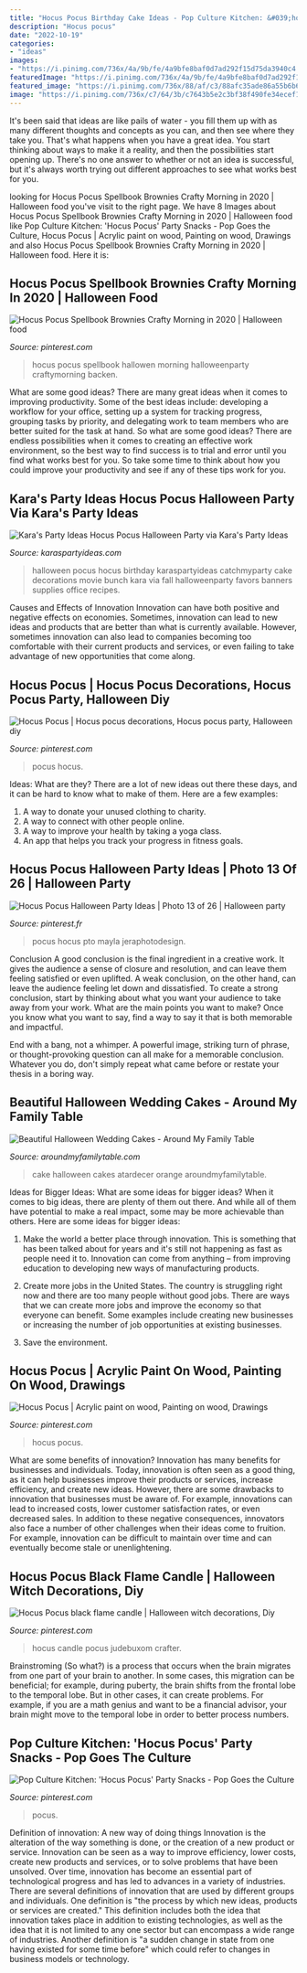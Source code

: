 ```yaml
---
title: "Hocus Pocus Birthday Cake Ideas - Pop Culture Kitchen: &#039;hocus Pocus&#039; Party Snacks"
description: "Hocus pocus"
date: "2022-10-19"
categories:
- "ideas"
images:
- "https://i.pinimg.com/736x/4a/9b/fe/4a9bfe8baf0d7ad292f15d75da3940c4.jpg"
featuredImage: "https://i.pinimg.com/736x/4a/9b/fe/4a9bfe8baf0d7ad292f15d75da3940c4.jpg"
featured_image: "https://i.pinimg.com/736x/88/af/c3/88afc35ade86a55b6b674f7910ec9dd6.jpg"
image: "https://i.pinimg.com/736x/c7/64/3b/c7643b5e2c3bf38f490fe34ecef19a7f.jpg"
---
```



It's been said that ideas are like pails of water - you fill them up with as many different thoughts and concepts as you can, and then see where they take you. That's what happens when you have a great idea. You start thinking about ways to make it a reality, and then the possibilities start opening up. There's no one answer to whether or not an idea is successful, but it's always worth trying out different approaches to see what works best for you.

	

		
looking for Hocus Pocus Spellbook Brownies Crafty Morning in 2020 | Halloween food you've visit to the right page. We have 8 Images about Hocus Pocus Spellbook Brownies Crafty Morning in 2020 | Halloween food like Pop Culture Kitchen: &#039;Hocus Pocus&#039; Party Snacks - Pop Goes the Culture, Hocus Pocus | Acrylic paint on wood, Painting on wood, Drawings and also Hocus Pocus Spellbook Brownies Crafty Morning in 2020 | Halloween food. Here it is:
		
    
## Hocus Pocus Spellbook Brownies Crafty Morning In 2020 | Halloween Food

<img loading=lazy src="https://i.pinimg.com/736x/4a/9b/fe/4a9bfe8baf0d7ad292f15d75da3940c4.jpg" onerror="this.onerror=null;this.src='https://tse3.mm.bing.net/th?id=OIP.CrmmkOJdtnGpFNhj9DxDAQHaO4&amp;pid=15.1';" alt="Hocus Pocus Spellbook Brownies Crafty Morning in 2020 | Halloween food">

_Source: pinterest.com_

>hocus pocus spellbook hallowen morning halloweenparty craftymorning backen. 

	

What are some good ideas?
There are many great ideas when it comes to improving productivity. Some of the best ideas include: developing a workflow for your office, setting up a system for tracking progress, grouping tasks by priority, and delegating work to team members who are better suited for the task at hand. So what are some good ideas? There are endless possibilities when it comes to creating an effective work environment, so the best way to find success is to trial and error until you find what works best for you. So take some time to think about how you could improve your productivity and see if any of these tips work for you.

    
## Kara&#039;s Party Ideas Hocus Pocus Halloween Party Via Kara&#039;s Party Ideas

<img loading=lazy src="http://karaspartyideas.com/wp-content/uploads/2014/10/hocus17.jpeg" onerror="this.onerror=null;this.src='https://tse4.mm.bing.net/th?id=OIP.k06gs0b_OtCHbvxtiptIIQHaLH&amp;pid=15.1';" alt="Kara&#039;s Party Ideas Hocus Pocus Halloween Party via Kara&#039;s Party Ideas">

_Source: karaspartyideas.com_

>halloween pocus hocus birthday karaspartyideas catchmyparty cake decorations movie bunch kara via fall halloweenparty favors banners supplies office recipes. 

	

Causes and Effects of Innovation
Innovation can have both positive and negative effects on economies. Sometimes, innovation can lead to new ideas and products that are better than what is currently available. However, sometimes innovation can also lead to companies becoming too comfortable with their current products and services, or even failing to take advantage of new opportunities that come along.

    
## Hocus Pocus | Hocus Pocus Decorations, Hocus Pocus Party, Halloween Diy

<img loading=lazy src="https://i.pinimg.com/736x/88/af/c3/88afc35ade86a55b6b674f7910ec9dd6.jpg" onerror="this.onerror=null;this.src='https://tse1.mm.bing.net/th?id=OIP.Mp_eoLSd3S8cbMeQKC_3KAHaJ3&amp;pid=15.1';" alt="Hocus Pocus | Hocus pocus decorations, Hocus pocus party, Halloween diy">

_Source: pinterest.com_

>pocus hocus. 

	

Ideas: What are they?
There are a lot of new ideas out there these days, and it can be hard to know what to make of them. Here are a few examples:
1. A way to donate your unused clothing to charity.
2. A way to connect with other people online.
3. A way to improve your health by taking a yoga class.
4. An app that helps you track your progress in fitness goals.

    
## Hocus Pocus Halloween Party Ideas | Photo 13 Of 26 | Halloween Party

<img loading=lazy src="https://i.pinimg.com/736x/c7/64/3b/c7643b5e2c3bf38f490fe34ecef19a7f.jpg" onerror="this.onerror=null;this.src='https://tse1.mm.bing.net/th?id=OIP.pLyjXDLkP-cxjqDZDlG0QwHaLJ&amp;pid=15.1';" alt="Hocus Pocus Halloween Party Ideas | Photo 13 of 26 | Halloween party">

_Source: pinterest.fr_

>pocus hocus pto mayla jeraphotodesign. 

	

Conclusion
A good conclusion is the final ingredient in a creative work. It gives the audience a sense of closure and resolution, and can leave them feeling satisfied or even uplifted. A weak conclusion, on the other hand, can leave the audience feeling let down and dissatisfied.
To create a strong conclusion, start by thinking about what you want your audience to take away from your work. What are the main points you want to make? Once you know what you want to say, find a way to say it that is both memorable and impactful.

End with a bang, not a whimper. A powerful image, striking turn of phrase, or thought-provoking question can all make for a memorable conclusion. Whatever you do, don't simply repeat what came before or restate your thesis in a boring way.

    
## Beautiful Halloween Wedding Cakes - Around My Family Table

<img loading=lazy src="https://www.aroundmyfamilytable.com/wp-content/uploads/2015/10/269633s5xj_atardecer-cake_900-768x1024.jpg" onerror="this.onerror=null;this.src='https://tse4.mm.bing.net/th?id=OIP.rZqSPqiRXT3qZPCyW8ouMAHaJ4&amp;pid=15.1';" alt="Beautiful Halloween Wedding Cakes - Around My Family Table">

_Source: aroundmyfamilytable.com_

>cake halloween cakes atardecer orange aroundmyfamilytable. 

	

Ideas for Bigger Ideas: What are some ideas for bigger ideas?
When it comes to big ideas, there are plenty of them out there. And while all of them have potential to make a real impact, some may be more achievable than others. Here are some ideas for bigger ideas:
1. Make the world a better place through innovation. This is something that has been talked about for years and it's still not happening as fast as people need it to. Innovation can come from anything – from improving education to developing new ways of manufacturing products.

2. Create more jobs in the United States. The country is struggling right now and there are too many people without good jobs. There are ways that we can create more jobs and improve the economy so that everyone can benefit. Some examples include creating new businesses or increasing the number of job opportunities at existing businesses.

3. Save the environment.

    
## Hocus Pocus | Acrylic Paint On Wood, Painting On Wood, Drawings

<img loading=lazy src="https://i.pinimg.com/originals/2f/a1/5a/2fa15a9638b5225216a1fb0257db7c2c.jpg" onerror="this.onerror=null;this.src='https://tse4.mm.bing.net/th?id=OIP.rUI1Mxkihlr2-uZ3UFopkgHaJ4&amp;pid=15.1';" alt="Hocus Pocus | Acrylic paint on wood, Painting on wood, Drawings">

_Source: pinterest.com_

>hocus pocus. 

	

What are some benefits of innovation?
Innovation has many benefits for businesses and individuals. Today, innovation is often seen as a good thing, as it can help businesses improve their products or services, increase efficiency, and create new ideas. However, there are some drawbacks to innovation that businesses must be aware of. For example, innovations can lead to increased costs, lower customer satisfaction rates, or even decreased sales. In addition to these negative consequences, innovators also face a number of other challenges when their ideas come to fruition. For example, innovation can be difficult to maintain over time and can eventually become stale or unenlightening.

    
## Hocus Pocus Black Flame Candle | Halloween Witch Decorations, Diy

<img loading=lazy src="https://i.pinimg.com/736x/c8/57/4b/c8574b0dc57e2258450bb9f2ab7d9a07.jpg" onerror="this.onerror=null;this.src='https://tse2.mm.bing.net/th?id=OIP.480MuSstpWexwplEYQeUyQHaJ3&amp;pid=15.1';" alt="Hocus Pocus black flame candle | Halloween witch decorations, Diy">

_Source: pinterest.com_

>hocus candle pocus judebuxom crafter. 

	

Brainstroming (So what?) is a process that occurs when the brain migrates from one part of your brain to another. In some cases, this migration can be beneficial; for example, during puberty, the brain shifts from the frontal lobe to the temporal lobe. But in other cases, it can create problems. For example, if you are a math genius and want to be a financial advisor, your brain might move to the temporal lobe in order to better process numbers.

    
## Pop Culture Kitchen: &#039;Hocus Pocus&#039; Party Snacks - Pop Goes The Culture

<img loading=lazy src="https://i.pinimg.com/736x/c8/84/80/c884808782493e85c7d2e627f9056d82.jpg" onerror="this.onerror=null;this.src='https://tse2.mm.bing.net/th?id=OIP.b-WbgoG2wHS7XhHP8adFHAHaKC&amp;pid=15.1';" alt="Pop Culture Kitchen: &#039;Hocus Pocus&#039; Party Snacks - Pop Goes the Culture">

_Source: pinterest.com_

>pocus. 

	

Definition of innovation: A new way of doing things
Innovation is the alteration of the way something is done, or the creation of a new product or service. Innovation can be seen as a way to improve efficiency, lower costs, create new products and services, or to solve problems that have been unsolved. Over time, innovation has become an essential part of technological progress and has led to advances in a variety of industries.
There are several definitions of innovation that are used by different groups and individuals. One definition is "the process by which new ideas, products or services are created." This definition includes both the idea that innovation takes place in addition to existing technologies, as well as the idea that it is not limited to any one sector but can encompass a wide range of industries. Another definition is "a sudden change in state from one having existed for some time before" which could refer to changes in business models or technology.

